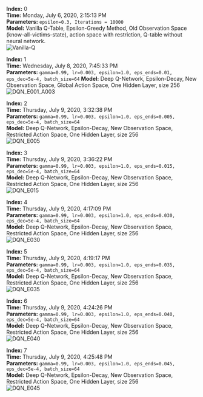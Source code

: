 **Index:** 0 \
**Time:** Monday, July 6, 2020, 2:15:13 PM \
**Parameters:** `epsilon=0.3, Iterations = 10000` \
**Model:** Vanilla Q-Table, Epsilon-Greedy Method, Old Observation Space (know-all-victims-state), action space with restriction, Q-table without neural network. \
![Vanilla-Q](https://github.com/vorugantia/asist-env/blob/master/asist_env/images/vanilla_q_old_observation.png)

**Index:** 1 \
**Time:** Wednesday, July 8, 2020, 7:45:33 PM \
**Parameters:** `gamma=0.99, lr=0.003, epsilon=1.0, eps_ends=0.01, eps_dec=5e-4, batch_size=64`
**Model:** Deep Q-Network, Epsilon-Decay, New Observation Space, Global Action Space, One Hidden Layer, size 256
![DQN_E001_A003](https://github.com/vorugantia/asist-env/blob/master/asist_env/images/dqn_test_run_global_view.png)

**Index:** 2 \
**Time:** Thursday, July 9, 2020, 3:32:38 PM \
**Parameters:** `gamma=0.99, lr=0.003, epsilon=1.0, eps_ends=0.005, eps_dec=5e-4, batch_size=64` \
**Model:** Deep Q-Network, Epsilon-Decay, New Observation Space, Restricted Action Space, One Hidden Layer, size 256 \
![DQN_E005](https://github.com/vorugantia/asist-env/blob/master/asist_env/images/RL-runs/7-09/dqn_E005.png)

**Index:** 3 \
**Time:** Thursday, July 9, 2020, 3:36:22 PM \
**Parameters:** `gamma=0.99, lr=0.003, epsilon=1.0, eps_ends=0.015, eps_dec=5e-4, batch_size=64` \
**Model:** Deep Q-Network, Epsilon-Decay, New Observation Space, Restricted Action Space, One Hidden Layer, size 256 \
![DQN_E015](https://github.com/vorugantia/asist-env/blob/master/asist_env/images/RL-runs/7-09/dqn_E015.png)

**Index:** 4 \
**Time:** Thursday, July 9, 2020, 4:17:09 PM \
**Parameters:** `gamma=0.99, lr=0.003, epsilon=1.0, eps_ends=0.030, eps_dec=5e-4, batch_size=64` \
**Model:** Deep Q-Network, Epsilon-Decay, New Observation Space, Restricted Action Space, One Hidden Layer, size 256 \
![DQN_E030](https://github.com/vorugantia/asist-env/blob/master/asist_env/images/RL-runs/7-09/dqn_E030.png)

**Index:** 5 \
**Time:** Thursday, July 9, 2020, 4:19:17 PM \
**Parameters:** `gamma=0.99, lr=0.003, epsilon=1.0, eps_ends=0.035, eps_dec=5e-4, batch_size=64` \
**Model:** Deep Q-Network, Epsilon-Decay, New Observation Space, Restricted Action Space, One Hidden Layer, size 256 \
![DQN_E035](https://github.com/vorugantia/asist-env/blob/master/asist_env/images/RL-runs/7-09/dqn_E035.png)

**Index:** 6 \
**Time:** Thursday, July 9, 2020, ‏4:24:26 PM \
**Parameters:** `gamma=0.99, lr=0.003, epsilon=1.0, eps_ends=0.040, eps_dec=5e-4, batch_size=64` \
**Model:** Deep Q-Network, Epsilon-Decay, New Observation Space, Restricted Action Space, One Hidden Layer, size 256 \
![DQN_E040](https://github.com/vorugantia/asist-env/blob/master/asist_env/images/RL-runs/7-09/dqn_E040.png)

**Index:** 7 \
**Time:** Thursday, July 9, 2020, ‏4:25:48 PM \
**Parameters:** `gamma=0.99, lr=0.003, epsilon=1.0, eps_ends=0.045, eps_dec=5e-4, batch_size=64` \
**Model:** Deep Q-Network, Epsilon-Decay, New Observation Space, Restricted Action Space, One Hidden Layer, size 256 \
![DQN_E045](https://github.com/vorugantia/asist-env/blob/master/asist_env/images/RL-runs/7-09/dqn_E045.png)
